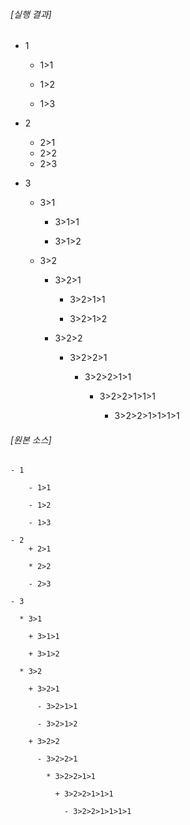 ###### [실행 결과]

- 1

    - 1>1

    - 1>2

    - 1>3

- 2
    + 2>1

    * 2>2
    
    - 2>3

- 3

  * 3>1

    + 3>1>1

    + 3>1>2

  * 3>2

    + 3>2>1

      - 3>2>1>1

      - 3>2>1>2

    + 3>2>2

      - 3>2>2>1

        * 3>2>2>1>1

          + 3>2>2>1>1>1

            - 3>2>2>1>1>1>1

###### [원본 소스]

```
- 1

    - 1>1

    - 1>2

    - 1>3

- 2
    + 2>1

    * 2>2
    
    - 2>3

- 3

  * 3>1

    + 3>1>1

    + 3>1>2

  * 3>2

    + 3>2>1

      - 3>2>1>1

      - 3>2>1>2

    + 3>2>2

      - 3>2>2>1

        * 3>2>2>1>1

          + 3>2>2>1>1>1

            - 3>2>2>1>1>1>1
```
